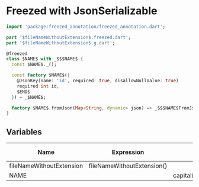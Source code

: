 # Freezed with JsonSerializable

```dart
import 'package:freezed_annotation/freezed_annotation.dart';

part '$fileNameWithoutExtension$.freezed.dart';
part '$fileNameWithoutExtension$.g.dart';

@freezed
class $NAME$ with _$$$NAME$ {
  const $NAME$._();

  const factory $NAME$({
    @JsonKey(name: 'id', required: true, disallowNullValue: true)
    required int id,
    $END$
  }) = _$NAME$;

  factory $NAME$.fromJson(Map<String, dynamic> json) => _$$$NAME$FromJson(json);
}
```

## Variables

| Name                     | Expression                 | Default value                                     | Skip if Default |
|--------------------------|----------------------------|---------------------------------------------------|-----------------|
| fileNameWithoutExtension | fileNameWithoutExtension() |                                                   | true            |
| NAME                     |                            | capitalize(camelCase(fileNameWithoutExtension())) |                 |
